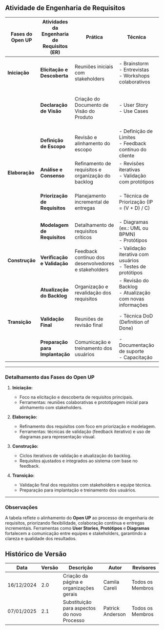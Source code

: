 ## Atividade de Engenharia de Requisitos

| **Fases do Open UP**       | **Atividades da Engenharia de Requisitos (ER)** | **Prática**                                    | **Técnica**                                                                                                 | **Resultados Esperados**                            |
|-----------------------------|-------------------------------------------------|------------------------------------------------|-------------------------------------------------------------------------------------------------------------|-----------------------------------------------------|
| **Iniciação**               | **Elicitação e Descoberta**                    | Reuniões iniciais com stakeholders             | - Brainstorm <br> - Entrevistas <br> - Workshops colaborativos                                             | Identificação de requisitos iniciais e visão do projeto |
|                             | **Declaração de Visão**                        | Criação do Documento de Visão do Produto       | - User Story <br> - Use Cases                                                                               | Visão estruturada dos requisitos e objetivos do produto |
|                             | **Definição de Escopo**                        | Revisão e alinhamento do escopo                | - Definição de Limites <br> - Feedback contínuo do cliente                                                  | Escopo claro e alinhado com stakeholders            |
| **Elaboração**              | **Análise e Consenso**                        | Refinamento de requisitos e organização do backlog | - Revisões iterativas <br> - Validação com protótipos                                                      | Backlog atualizado e priorizado                     |
|                             | **Priorização de Requisitos**                  | Planejamento incremental de entregas           | - Técnica de Priorização (IP = (V + D) / C)                                                                 | Backlog priorizado para a primeira iteração         |
|                             | **Modelagem de Requisitos**                   | Detalhamento de requisitos críticos            | - Diagramas (ex.: UML ou BPMN) <br> - Protótipos                                                           | Requisitos detalhados e modelados                  |
| **Construção**              | **Verificação e Validação**                   | Feedback contínuo dos desenvolvedores e stakeholders | - Validação iterativa com usuários <br> - Testes de protótipos                                             | Requisitos ajustados e validados                   |
|                             | **Atualização do Backlog**                    | Organização e revalidação dos requisitos       | - Revisão do Backlog <br> - Atualização com novas informações                                               | Backlog atualizado e pronto para iterações futuras |
| **Transição**               | **Validação Final**                           | Reuniões de revisão final                      | - Técnica DoD (Definition of Done)                                                                          | Requisitos validados e prontos para implantação    |
|                             | **Preparação para Implantação**               | Comunicação e treinamento dos usuários         | - Documentação de suporte <br> - Capacitação                                                                | Sistema validado e entregue                        |

---

### Detalhamento das Fases do Open UP

1. **Iniciação:**
    - Foco na elicitação e descoberta de requisitos principais.
    - Ferramentas: reuniões colaborativas e prototipagem inicial para alinhamento com stakeholders.

2. **Elaboração:**
    - Refinamento dos requisitos com foco em priorização e modelagem.
    - Ferramentas: técnicas de validação (feedback iterativo) e uso de diagramas para representação visual.

3. **Construção:**
    - Ciclos iterativos de validação e atualização do backlog.
    - Requisitos ajustados e integrados ao sistema com base no feedback.

4. **Transição:**
    - Validação final dos requisitos com stakeholders e equipe técnica.
    - Preparação para implantação e treinamento dos usuários.

---

### Observações

A tabela reflete o alinhamento do **Open UP** ao processo de engenharia de requisitos, priorizando flexibilidade, colaboração contínua e entregas incrementais. Ferramentas como **User Stories**, **Protótipos** e **Diagramas** fortalecem a comunicação entre equipes e stakeholders, garantindo a clareza e qualidade dos resultados.






## Histórico de Versão

| **Data**     | **Versão** | **Descrição**                                       | **Autor**                    | **Revisores**               |
|--------------|------------|-----------------------------------------------------|------------------------------|-----------------------------|
| 16/12/2024   | 2.0        | Criação da página e organizações gerais      | Camila Careli                       | Todos os Membros            |
| 07/01/2025   | 2.1        | Substituição para aspectos do novo Processo     | Patrick Anderson                     | Todos os Membros            |

